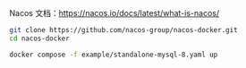 Nacos 文档：<https://nacos.io/docs/latest/what-is-nacos/>

```bash
git clone https://github.com/nacos-group/nacos-docker.git
cd nacos-docker

docker compose -f example/standalone-mysql-8.yaml up
```

